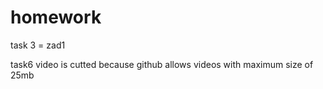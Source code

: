 # homework

task 3 = zad1

task6 video is cutted because github allows videos with maximum size of 25mb
